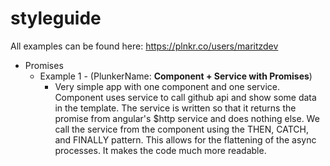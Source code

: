 # styleguide

All examples can be found here: https://plnkr.co/users/maritzdev

* Promises
	* Example 1 - (PlunkerName: **Component + Service with Promises**)
		* Very simple app with one component and one service. Component uses service to call github api and show some data in the template. The service is written so that it returns the promise from angular's $http service and does nothing else. We call the service from the component using the THEN,  CATCH, and FINALLY pattern. This allows for the flattening of the async processes. It makes the code much more readable. 

